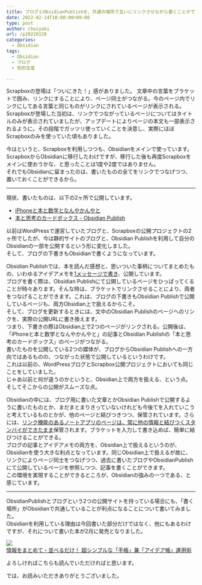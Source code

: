 ```yaml
---
title: ブログとObsidianPublishを、共通の場所で互いにリンクさせながら書くことができる良さ
date: 2022-02-14T18:00:00+09:00
type: post
author: choiyaki
url: /p20220120
categories:
  - Obsidian
tags:
  - Obsidian
  - ブログ
  - 知的生産

---
```


<!--
さて、何を書こうか。
うちあわせCast96回聴いてたら、文章を書きたくなって。でも、何を書けばいいのかは分かりません。
Obsidianの、コアな使い方というか、なんでScrapboxではなくObsidianなのか、というところを書くのも楽しそうやね。

Obsidianやと、自分が書くところを統合できると思ってのこと。
公開している文章もあれば、プライベートな文章もある。で、公開してる中でも、メモを公開してたり、ブログを公開してたりする。
そのそれぞれは、互いにリンクしていたりする。着想と、メモと、ブログの内容が。
であれば、リンクさせることができるような状態が望ましい。かつ、それぞれのプラットフォームにおいても公開したい。
じゃあ、ブログとObsidian Publishか、となる。
ブログを静的サイトに移行したのも大きい。それがあるから、ブログと1メッセージなアイデアメモをリンクさせた状態でObsidian上で扱うことができるようになった。
全てはObsidian上で書き、扱う。で、それを適宜切り出してブログなりPublishなりで公開するような形。

Obsidianのフォルダ構成を大きく分けると、

- ブログ
- Obsidian Publish
- プライベート

となる。
基本的に、ブログの記事がPublishからリンクされることは少ない。
一方で、Pubslishの記事がブログからリンクされることは多い。参照しつつ、関連のあることを書くことがよくある。
ブログ同士のリンクや、Publish同士のリンクは頻繁に行う。
ということは、互いに接続できた方がよさそう、ということになる。

閲覧している人は、ブログからPublishのサイトに飛んだり、ブログ記事から別のブログ記事に飛んだりが可能。そのようにリンクを貼ってるから。
では、自分も同じものを見られればいいのか。
そうじゃない。全てObsidian上で、リンクによってつなげたい。それによる移動を可能にしておきたい。ブログ上で、ではなく、手元で。手元のObsidian上で。
Obsidianを使う理由は、多分それが一番大きいんやと思う。
書いたものは横断的に、リンクでつながっていてほしい。ブログ記事として書いたものも、Publishしたものも。
別に、つながってるからといってどうってことない。劇的に便利になるわけでもなく、すごく生産性が上がるわけでもなく。
でも、つながっててくれると、[[勝手に目に入る]]かもしれない。ただ、期待するのは、その1点。

ブログ用としてまとめた記事も、ある程度人の読める形にした自分が考えたことについてのメモも、日々何かしら書き込むデイリーページも、読書メモを書きつけたページも、その気になればリンクでつなぐことができる環境。リンクを張り巡らせることができる環境。
この辺りは結構変動するので（ツールを分けたくなったり、反対に全てを統合したくなったり）、今後どうなっていくかはわからない。けれども、現段階では、とてもいい感じ。

では、お読みいただきありがとうございました。
-->

Scrapboxの登場は「ついにきた！」感がありました。
文章中の言葉をブラケットで囲み、リンクにすることにより、ページ同士がつながる。今のページ内でリンクにしてある言葉と同じものがリンクにされているページが表示される。  
Scrapboxが登場した当初は、リンクでつながっているページについてはタイトルのみが表示されていましたが、アップデートによりページの本文も一部表示されるように。その段階でガッツリ使っていくことを決意し、実際にほぼScrapboxのみを使っていた頃もありました。

今はというと、Scrapboxを利用しつつも、Obsidianをメインで使っています。  
ScrapboxからObsidianに移行したわけですが、移行した後も再度Scrapboxをメインに使おうかな、と思ったことは1度や2度ではありません。  
それでもObsidianに留まったのは、書いたものの全てをリンクでつなげつつ、置いておくことができるから。

---

現状、書いたものは、以下の2ヶ所で公開しています。

- [iPhoneと本と数学となんやかんやと](https://choiyaki.com/)
- [本と思考のカードボックス - Obsidian Publish](https://publish.obsidian.md/choiyaki/Published/_Home)

以前はWordPressで運営していたブログと、Scrapboxの公開プロジェクトの2ヶ所でしたが、今は静的サイトのブログと、Obsidian Publishを利用して自分のObsidianの一部を公開するという形に変化しました。  
そして、ブログの下書きもObsidianで書くようになっています。

Obsidian Publishでは、本を読んだ感想と、思いついた事柄についてまとめたもの、いわゆるアイデアメモを[1メッセージで書き](https://publish.obsidian.md/choiyaki/Published/1%E3%83%A1%E3%83%83%E3%82%BB%E3%83%BC%E3%82%B8%E3%81%A7%E6%9B%B8%E3%81%8F)、公開しています。  
ブログを書く際は、Obsidian Publishにて公開しているページをひっぱってくることが時々あります。そんな時は、ブラケットでリンクさせることにより、両者をつなげることができます。これは、ブログの下書きもObsidian Publishで公開しているページも、両方Obsidian上で扱えるからこそ。  
そして、ブログを更新するときには、文中のObsidian Publishのページへのリンクを、実際の公開URLに書き換えます。  
つまり、下書きの際はObsidian上で2つのページがリンクされる。公開後は、「iPhoneと本と数学となんやかんやと」の記事とObsidian Publishの「本と思考のカードボックス」のページがつながる。  
書いたものを公開している2つの媒体が、ブログからObsidian Publishへの一方向ではあるものの、つながった状態で公開しているというわけです。  
これは以前の、WordPressブログとScrapbox公開プロジェクトにおいても同じことをしていました。  
じゃあ以前と何が違うのかというと、Obsidian上で両方を扱える、という点。そしてそこからの公開がスムーズな点。

Obsidianの中には、ブログ用に書いた文章とかObsidian Publishで公開するように書いたものとか、まだまとまりきっていないけれども今後てを入れていこうと考えているものとかが、他のページと結びつきつつ、保管されています。さらには、[リンク機能のあるノートアプリのページは、常に他の情報と結びつくスタンバイができたまま](https://publish.obsidian.md/choiyaki/Published/%E3%83%AA%E3%83%B3%E3%82%AF%E6%A9%9F%E8%83%BD%E3%81%AE%E3%81%82%E3%82%8B%E3%83%8E%E3%83%BC%E3%83%88%E3%82%A2%E3%83%97%E3%83%AA%E3%81%AE%E3%83%9A%E3%83%BC%E3%82%B8%E3%81%AF%E3%80%81%E5%B8%B8%E3%81%AB%E4%BB%96%E3%81%AE%E6%83%85%E5%A0%B1%E3%81%A8%E7%B5%90%E3%81%B3%E3%81%A4%E3%81%8F%E3%82%B9%E3%82%BF%E3%83%B3%E3%83%90%E3%82%A4%E3%81%8C%E3%81%A7%E3%81%8D%E3%81%9F%E3%81%BE%E3%81%BE)保管されます。ブラケットを入力して書き込めば、簡単に結びつけることができる。  
ブログの記事とアイデアメモの両方を、Obsidian上で扱えるというのが、Obsidianを使う大きな利点となっています。同じObsidian上で扱えるが故に、リンクによりページ同士をつなげつつ、過去に書いたブログやObsidianPublishにて公開しているページを参照しつつ、記事を書くことができます。  
この環境を実現することができるところが、Obsidianの強みの一つである、と感じています。

---

ObsidianPublishとブログという2つの公開サイトを持っている場合にも、「書く場所」がObsidianで共通していることが利点になることについて書いてみました。  
Obsidianを利用している理由は今回書いた部分だけではなく、他にもあるわけですが、それについて書いた本が2月に発売となりました。

[![](https://gyazo.com/aeb8182132416906cd7e8aef58791f1c.jpg)](https://amzn.to/3uNNV7e)  
[情報をまとめて・並べるだけ！ 超シンプルな「手帳」兼「アイデア帳」運用術](https://amzn.to/3uNNV7e)

よろしければこちらも読んでいただければと思います。

では、お読みいただきありがとうございました。